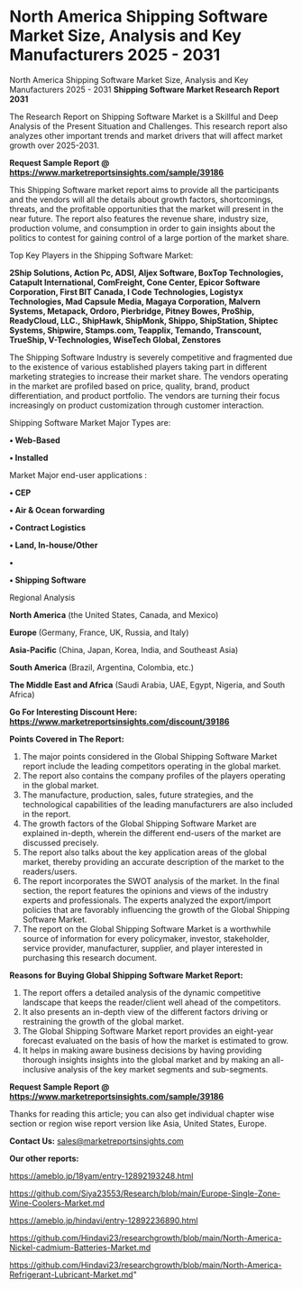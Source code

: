 # North America Shipping Software Market Size, Analysis and Key Manufacturers 2025 - 2031
North America Shipping Software Market Size, Analysis and Key Manufacturers 2025 - 2031
<strong>Shipping Software Market Research Report 2031</strong>

The Research Report on Shipping Software Market is a Skillful and Deep Analysis of the Present Situation and Challenges. This research report also analyzes other important trends and market drivers that will affect market growth over 2025-2031.

<strong>Request Sample Report @ <a href=https://www.marketreportsinsights.com/sample/39186>https://www.marketreportsinsights.com/sample/39186</a></strong>

This Shipping Software market report aims to provide all the participants and the vendors will all the details about growth factors, shortcomings, threats, and the profitable opportunities that the market will present in the near future. The report also features the revenue share, industry size, production volume, and consumption in order to gain insights about the politics to contest for gaining control of a large portion of the market share.

Top Key Players in the Shipping Software Market:

<strong>2Ship Solutions, Action Pc, ADSI, Aljex Software, BoxTop Technologies, Catapult International, ComFreight, Cone Center, Epicor Software Corporation, First BIT Canada, I Code Technologies, Logistyx Technologies, Mad Capsule Media, Magaya Corporation, Malvern Systems, Metapack, Ordoro, Pierbridge, Pitney Bowes, ProShip, ReadyCloud, LLC., ShipHawk, ShipMonk, Shippo, ShipStation, Shiptec Systems, Shipwire, Stamps.com, Teapplix, Temando, Transcount, TrueShip, V-Technologies, WiseTech Global, Zenstores</strong>

The Shipping Software Industry is severely competitive and fragmented due to the existence of various established players taking part in different marketing strategies to increase their market share. The vendors operating in the market are profiled based on price, quality, brand, product differentiation, and product portfolio. The vendors are turning their focus increasingly on product customization through customer interaction.

Shipping Software Market Major Types are:

<strong>•  Web-Based

•  Installed</strong>

Market Major end-user applications :

<strong>•  CEP

•  Air & Ocean forwarding

•  Contract Logistics

•  Land, In-house/Other

•  

•  Shipping Software</strong>

Regional Analysis

</u><strong><b>North America</b></strong> (the United States, Canada, and Mexico)

<strong><b>Europe </b></strong>(Germany, France, UK, Russia, and Italy)

<strong><b>Asia-Pacific</b></strong> (China, Japan, Korea, India, and Southeast Asia)

<strong><b>South America</b></strong> (Brazil, Argentina, Colombia, etc.)

<strong><b>The Middle East and Africa</b></strong> (Saudi Arabia, UAE, Egypt, Nigeria, and South Africa)

<strong>Go For Interesting Discount Here: <a href=https://www.marketreportsinsights.com/discount/39186>https://www.marketreportsinsights.com/discount/39186</a></strong>

<strong>Points Covered in The Report:</strong>
<ol>
  <li>The major points considered in the Global Shipping Software Market report include the leading competitors operating in the global market.</li>
  <li>The report also contains the company profiles of the players operating in the global market.</li>
  <li>The manufacture, production, sales, future strategies, and the technological capabilities of the leading manufacturers are also included in the report.</li>
  <li>The growth factors of the Global Shipping Software Market are explained in-depth, wherein the different end-users of the market are discussed precisely.</li>
  <li>The report also talks about the key application areas of the global market, thereby providing an accurate description of the market to the readers/users.</li>
  <li>The report incorporates the SWOT analysis of the market. In the final section, the report features the opinions and views of the industry experts and professionals. The experts analyzed the export/import policies that are favorably influencing the growth of the Global Shipping Software Market.</li>
  <li>The report on the Global Shipping Software Market is a worthwhile source of information for every policymaker, investor, stakeholder, service provider, manufacturer, supplier, and player interested in purchasing this research document.</li>
</ol>
<strong>Reasons for Buying Global Shipping Software Market Report:</strong>

<ol>
  <li>The report offers a detailed analysis of the dynamic competitive landscape that keeps the reader/client well ahead of the competitors.</li>
  <li>It also presents an in-depth view of the different factors driving or restraining the growth of the global market.</li>
  <li>The Global Shipping Software Market report provides an eight-year forecast evaluated on the basis of how the market is estimated to grow.</li>
  <li>It helps in making aware business decisions by having providing thorough insights insights into the global market and by making an all-inclusive analysis of the key market segments and sub-segments.</li>
</ol>
<strong>Request Sample Report @ <a href=https://www.marketreportsinsights.com/sample/39186>https://www.marketreportsinsights.com/sample/39186</a></strong>


Thanks for reading this article; you can also get individual chapter wise section or region wise report version like Asia, United States, Europe.

<strong>Contact Us:</strong>
sales@marketreportsinsights.com

<strong>Our other reports:</strong>

<a href=https://ameblo.jp/18yam/entry-12892193248.html>https://ameblo.jp/18yam/entry-12892193248.html</a>

<a href=https://github.com/Siya23553/Research/blob/main/Europe-Single-Zone-Wine-Coolers-Market.md>https://github.com/Siya23553/Research/blob/main/Europe-Single-Zone-Wine-Coolers-Market.md</a>

<a href=https://ameblo.jp/hindavi/entry-12892236890.html>https://ameblo.jp/hindavi/entry-12892236890.html</a>

<a href=https://github.com/Hindavi23/researchgrowth/blob/main/North-America-Nickel-cadmium-Batteries-Market.md>https://github.com/Hindavi23/researchgrowth/blob/main/North-America-Nickel-cadmium-Batteries-Market.md</a>

<a href=https://github.com/Hindavi23/researchgrowth/blob/main/North-America-Refrigerant-Lubricant-Market.md>https://github.com/Hindavi23/researchgrowth/blob/main/North-America-Refrigerant-Lubricant-Market.md</a>"
